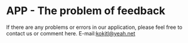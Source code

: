 # APP - The problem of feedback

If there are any problems or errors in our application, please feel free to contact us or comment here. E-mail:kokjtl@yeah.net

